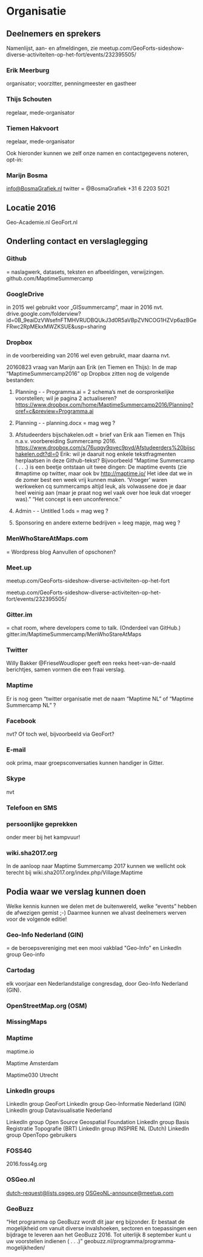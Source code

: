 # Organisatie   


## Deelnemers en sprekers   

Namenlijst, aan- en afmeldingen, zie
meetup.com/GeoForts-sideshow-diverse-activiteiten-op-het-fort/events/232395505/

### Erik Meerburg    
organisator; voorzitter, penningmeester en gastheer

### Thijs Schouten
regelaar, mede-organisator


### Tiemen Hakvoort
regelaar, mede-organisator


Ook hieronder kunnen we zelf onze namen en contactgegevens noteren, opt-in:

### Marijn Bosma   
info@BosmaGrafiek.nl
twitter = @BosmaGrafiek
+31 6 2203 5021

 
## Locatie 2016   
Geo-Academie.nl
GeoFort.nl



## Onderling contact en verslaglegging   

### Github   
= naslagwerk, datasets, teksten en afbeeldingen, verwijzingen.
github.com/MaptimeSummercamp


### GoogleDrive    
in 2015 wel gebruikt voor „GISsummercamp”, maar in 2016 nvt.
drive.google.com/folderview?id=0B_9eaiDzVWsefnFTMHVRUDBQUkJ3d0R5aVBpZVNCOG1HZVp6azBGeFRwc2RpMEkxMWZKSUE&usp=sharing


### Dropbox    
in de voorbereiding van 2016 wel even gebruikt, maar daarna nvt.

20160823 vraag van Marijn aan Erik (en Tiemen en Thijs): 
In de map “MaptimeSummercamp2016” op Dropbox zitten nog de volgende bestanden:

1. Planning - - Programma.ai  = 2 schema’s met de oorspronkelijke voorstellen; wil je pagina 2 actualiseren?
https://www.dropbox.com/home/MaptimeSummercamp2016/Planning?oref=c&preview=Programma.ai
2. Planning - - planning.docx = mag weg ?
3. Afstudeerders bijschakelen.odt = brief van Erik aan Tiemen en Thijs n.a.v. voorbereiding Summercamp 2016.
https://www.dropbox.com/s/76uqgy9qvec9pvd/Afstudeerders%20bijschakelen.odt?dl=0
Erik: wil je daaruit nog enkele tekstfragmenten herplaatsen in deze Github-tekst?
Bijvoorbeeld
“Maptime Summercamp ( . . .) is een beetje ontstaan uit twee dingen:
De maptime events (zie #maptime op twitter, maar ook bv http://maptime.io/
Het idee dat we in de zomer best een week vrij kunnen maken. ‘Vroeger’ waren werkweken cq summercamps altijd leuk, als volwassene doe je daar heel weinig aan (maar je praat nog wel vaak over hoe leuk dat vroeger was).”
“Het concept is een unconference.”
4. Admin - - Untitled 1.ods = mag weg ?
5. Sponsoring en andere externe bedrijven = leeg mapje, mag weg ?


### MenWhoStareAtMaps.com     
= Wordpress blog
Aanvullen of opschonen?


### Meet.up
meetup.com/GeoForts-sideshow-diverse-activiteiten-op-het-fort

meetup.com/GeoForts-sideshow-diverse-activiteiten-op-het-fort/events/232395505/


### Gitter.im    
= chat room, where developers come to talk. (Onderdeel van GitHub.)
gitter.im/MaptimeSummercamp/MenWhoStareAtMaps


### Twitter    
Willy Bakker @FrieseWoudloper geeft een reeks heet-van-de-naald berichtjes, samen vormen die een fraai verslag.


### Maptime   
Er is nog geen “twitter organisatie met de naam “Maptime NL” of “Maptime Summercamp NL” ?


### Facebook    
nvt? 
Of toch wel, bijvoorbeeld via GeoFort?


### E-mail    
ook prima, maar groepsconversaties kunnen handiger in Gitter.

### Skype    
nvt


### Telefoon en SMS    


### persoonlijke geprekken    
onder meer bij het kampvuur!


### wiki.sha2017.org   
In de aanloop naar Maptime Summercamp 2017 kunnen we wellicht ook terecht bij
wiki.sha2017.org/index.php/Village:Maptime



## Podia waar we verslag kunnen doen   
Welke kennis kunnen we delen met de buitenwereld, welke “events” hebben de afwezigen gemist ;-)
Daarmee kunnen we alvast deelnemers werven voor de volgende editie!


### Geo-Info Nederland (GIN)
= de beroepsvereniging 
met een mooi vakblad "Geo-Info” en
LinkedIn group Geo-info

### Cartodag    
elk voorjaar een Nederlandstalige congresdag, door Geo-Info Nederland (GIN).


### OpenStreetMap.org (OSM)   


### MissingMaps   


### Maptime

maptime.io   

Maptime Amsterdam

Maptime030 Utrecht


### LinkedIn groups
LinkedIn group GeoFort
LinkedIn group Geo-Informatie Nederland (GIN)
LinkedIn group Datavisualisatie Nederland

LinkedIn group Open Source Geospatial Foundation
LinkedIn group Basis Registratie Topografie (BRT)
LinkedIn group INSPIRE NL (Dutch)
LinkedIn group OpenTopo gebruikers


### FOSS4G  
2016.foss4g.org


### OSGeo.nl
dutch-request@lists.osgeo.org
OSGeoNL-announce@meetup.com


### GeoBuzz
“Het programma op GeoBuzz wordt dit jaar erg bijzonder. Er bestaat de mogelijkheid om vanuit diverse invalshoeken, sectoren en toepassingen een bijdrage te leveren aan het GeoBuzz 2016. Tot uiterlijk 8 september kunt u uw voorstellen indienen ( . . .)”
geobuzz.nl/programma/programma-mogelijkheden/


